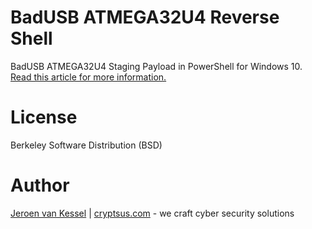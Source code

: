 # BadUSB ATMEGA32U4 Reverse Shell
BadUSB ATMEGA32U4 Staging Payload in PowerShell for Windows 10. [Read this article for more information.](https://cryptsus.com/blog/cheap-badusb-rubber-ducky.html)

# License
Berkeley Software Distribution (BSD)

# Author
[Jeroen van Kessel](https://twitter.com/jeroenvkessel) | [cryptsus.com](https://cryptsus.com) - we craft cyber security solutions
